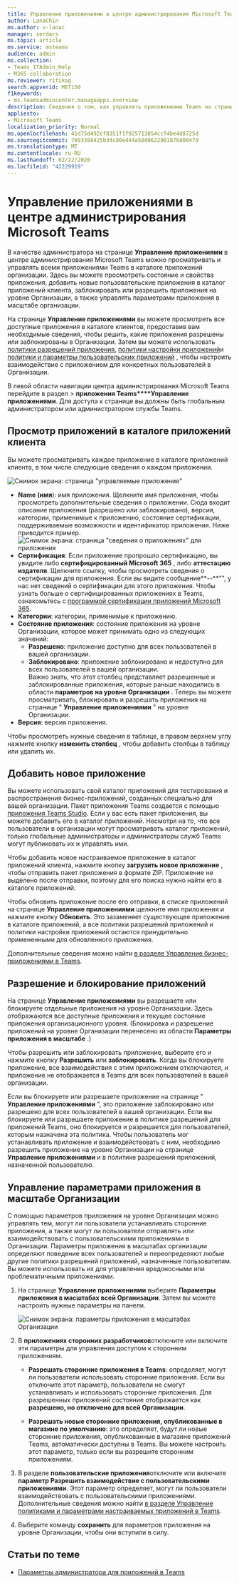 ```yaml
---
title: Управление приложениями в центре администрирования Microsoft Teams
author: LanaChin
ms.author: v-lanac
manager: serdars
ms.topic: article
ms.service: msteams
audience: admin
ms.collection:
- Teams_ITAdmin_Help
- M365-collaboration
ms.reviewer: ritikag
search.appverid: MET150
f1keywords:
- ms.teamsadmincenter.manageapps.overview
description: Сведения о том, как управлять приложениями Teams на странице "Управление приложениями" в центре администрирования Microsoft Teams.
appliesto:
- Microsoft Teams
localization_priority: Normal
ms.openlocfilehash: 41d75d492cf8351f1f925713054ccf4be4d8725d
ms.sourcegitcommit: 7093388425b34c80e444a50d062290187b80047d
ms.translationtype: MT
ms.contentlocale: ru-RU
ms.lasthandoff: 02/22/2020
ms.locfileid: "42229919"
---
```

<a name="manage-your-apps-in-the-microsoft-teams-admin-center"></a>Управление приложениями в центре администрирования Microsoft Teams
======================================================

В качестве администратора на странице **Управление приложениями** в центре администрирования Microsoft Teams можно просматривать и управлять всеми приложениями Teams в каталоге приложений организации. Здесь вы можете просмотреть состояние и свойства приложения, добавить новые пользовательские приложения в каталог приложений клиента, заблокировать или разрешить приложения на уровне Организации, а также управлять параметрами приложения в масштабе организации.

На странице **Управление приложениями** вы можете просмотреть все доступные приложения в каталоге клиентов, предоставив вам необходимые сведения, чтобы решить, какие приложения разрешены или заблокированы в Организации. Затем вы можете использовать [политики разрешений приложения](teams-app-permission-policies.md), [политики настройки приложений](teams-app-setup-policies.md)и [политики и параметры пользовательских приложений](teams-custom-app-policies-and-settings.md) , чтобы настроить взаимодействие с приложением для конкретных пользователей в Организации.

В левой области навигации центра администрирования Microsoft Teams перейдите в раздел >  **приложения Teams****Управление приложениями**. Для доступа к странице вы должны быть глобальным администратором или администратором службы Teams.

## <a name="view-apps-in-your-tenant-app-catalog"></a>Просмотр приложений в каталоге приложений клиента

Вы можете просматривать каждое приложение в каталоге приложений клиента, в том числе следующие сведения о каждом приложении.

![Снимок экрана: страница "управляемые приложения"](media/manage-apps.png)

- **Name (имя**): имя приложения. Щелкните имя приложения, чтобы просмотреть дополнительные сведения о приложении. Сюда входит описание приложения (разрешено или заблокировано), версия, категории, применимые к приложению, состояние сертификации, поддерживаемые возможности и идентификатор приложения. Ниже приводится пример.<br> 
![Снимок экрана: страница "сведения о приложениях" для приложения](media/manage-apps-app-details.png)
- **Сертификация**: Если приложение пропрошло сертификацию, вы увидите либо **сертифицированный Microsoft 365** , либо **аттестацию издателя**. Щелкните ссылку, чтобы просмотреть сведения о сертификации для приложения. Если вы видите сообщение**--**"", у нас нет сведений о сертификации для этого приложения. Чтобы узнать больше о сертифицированных приложениях в Teams, ознакомьтесь с [программой сертификации приложений Microsoft 365](https://docs.microsoft.com/teams-app-certification/all-apps).  
- **Категории**: категории, применимые к приложению.
- **Состояние приложения**: состояние приложения на уровне Организации, которое может принимать одно из следующих значений:
    - **Разрешено**: приложение доступно для всех пользователей в вашей организации.
    - **Заблокировано**: приложение заблокировано и недоступно для всех пользователей в вашей организации.<br>
Важно знать, что этот столбец представляет разрешенные и заблокированные приложения, которые раньше находились в области **параметров на уровне Организации** . Теперь вы можете просматривать, блокировать и разрешать приложения на странице " **Управление приложениями** " на уровне Организации. 
- **Версия**: версия приложения.

Чтобы просмотреть нужные сведения в таблице, в правом верхнем углу нажмите кнопку **изменить столбец** , чтобы добавить столбцы в таблицу или удалить их.

## <a name="upload-a-new-app"></a>Добавить новое приложение

Вы можете использовать свой каталог приложений для тестирования и распространения бизнес-приложений, созданных специально для вашей организации. Пакет приложения Teams создается с помощью [приложения Teams Studio](https://docs.microsoft.com/microsoftteams/platform/get-started/get-started-app-studio). Если у вас есть пакет приложения, вы можете добавить его в каталог приложений. Несмотря на то, что все пользователи в организации могут просматривать каталог приложений, только глобальные администраторы и администраторы служб Teams могут публиковать их и управлять ими.

Чтобы добавить новое настраиваемое приложение в каталог приложений клиента, нажмите кнопку **загрузить новое приложение** , чтобы отправить пакет приложения в формате ZIP. Приложение не выделено после отправки, поэтому для его поиска нужно найти его в каталоге приложений.

Чтобы обновить приложение после его отправки, в списке приложений на странице **Управление приложениями** щелкните имя приложения и нажмите кнопку **Обновить**. Это зазаменяет существующее приложение в каталоге приложений, а все политики разрешений приложений и политики настройки приложений остаются принудительно примененными для обновленного приложения.

Дополнительные сведения можно найти [в разделе Управление бизнес-приложениями в Teams](manage-your-lob-apps.md).

## <a name="allow-and-block-apps"></a>Разрешение и блокирование приложений

На странице **Управление приложениями** вы разрешаете или блокируете отдельные приложения на уровне Организации. Здесь отображаются все доступные приложения и текущее состояние приложения организационного уровня. (Блокировка и разрешение приложений на уровне Организации перенесено из области **Параметры приложения в масштабе** .)

Чтобы разрешить или заблокировать приложение, выберите его и нажмите кнопку **Разрешить** или **заблокировать**. Когда вы блокируете приложение, все взаимодействия с этим приложением отключаются, и приложение не отображается в Teams для всех пользователей в вашей организации.

Если вы блокируете или разрешаете приложение на странице " **Управление приложениями** ", это приложение заблокировано или разрешено для всех пользователей в вашей организации.  Если вы блокируете или разрешаете приложение в политике разрешений для приложений Teams, оно блокируется и разрешается для пользователей, которым назначена эта политика. Чтобы пользователь мог устанавливать приложение и взаимодействовать с ним, необходимо разрешить приложение на уровне Организации на странице **Управление приложениями** и в политике разрешений приложений, назначенной пользователю.

## <a name="manage-org-wide-app-settings"></a>Управление параметрами приложения в масштабе Организации

С помощью параметров приложения на уровне Организации можно управлять тем, могут ли пользователи устанавливать сторонние приложения, а также могут ли пользователи отправлять или взаимодействовать с пользовательскими приложениями в Организации. Параметры приложения в масштабах организации определяют поведение всех пользователей и переопределяют любые другие политики разрешений приложений, назначенные пользователям. Вы можете использовать их для управления вредоносными или проблематичными приложениями.

1. На странице **Управление приложениями** выберите **Параметры приложения в масштабах всей Организации**. Затем вы можете настроить нужные параметры на панели.

    ![Снимок экрана: параметры приложения в масштабах Организации](media/manage-apps-org-wide-app-settings.png)
    
2. В **приложениях сторонних разработчиков**отключите или включите эти параметры для управления доступом к сторонним приложениям.

    - **Разрешать сторонние приложения в Teams**: определяет, могут ли пользователи использовать сторонние приложения. Если вы отключите этот параметр, пользователи не смогут устанавливать и использовать сторонние приложения. Для разрешенных приложений состояние отображается как **разрешено, но отключено для всей Организации**.
    
    - **Разрешать новые сторонние приложения, опубликованные в магазине по умолчанию**: это определяет, будут ли новые сторонние приложения, опубликованные в магазине приложений Teams, автоматически доступны в Teams. Вы можете настроить этот параметр, только если вы разрешите сторонним приложениям.

3. В разделе **пользовательские приложения**отключите или включите **параметр Разрешить взаимодействие с пользовательскими приложениями**. Этот параметр определяет, могут ли пользователи взаимодействовать с пользовательскими приложениями. Дополнительные сведения можно найти [в разделе Управление политиками и параметрами настраиваемых приложений в Teams](teams-custom-app-policies-and-settings.md).
4. Выберите команду **сохранить** для параметров приложения на уровне Организации, чтобы они вступили в силу.

## <a name="related-topics"></a>Статьи по теме

- [Параметры администратора для приложений в Teams](admin-settings.md)
